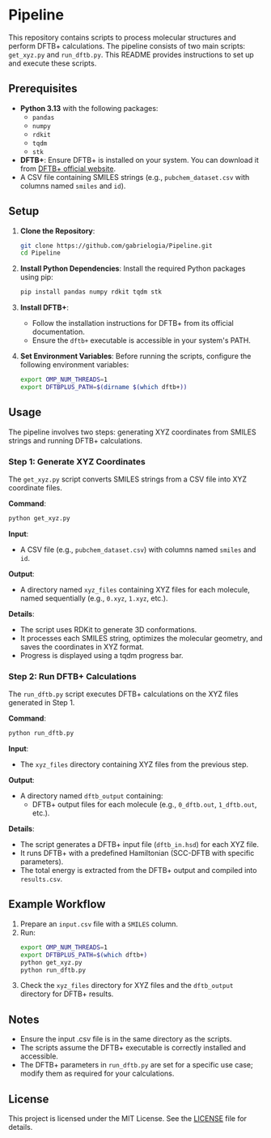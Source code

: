 # Pipeline

This repository contains scripts to process molecular structures and perform DFTB+ calculations. The pipeline consists of two main scripts: `get_xyz.py` and `run_dftb.py`. This README provides instructions to set up and execute these scripts.

## Prerequisites

- **Python 3.13** with the following packages:
  - `pandas`
  - `numpy`
  - `rdkit`
  - `tqdm`
  - `stk`
- **DFTB+**: Ensure DFTB+ is installed on your system. You can download it from [DFTB+ official website](https://dftbplus.org/).
- A CSV file containing SMILES strings (e.g., `pubchem_dataset.csv` with columns named `smiles` and `id`).

## Setup

1. **Clone the Repository**:
   ```bash
   git clone https://github.com/gabrielogia/Pipeline.git
   cd Pipeline
   ```

2. **Install Python Dependencies**:
   Install the required Python packages using pip:
   ```bash
   pip install pandas numpy rdkit tqdm stk
   ```

3. **Install DFTB+**:
   - Follow the installation instructions for DFTB+ from its official documentation.
   - Ensure the `dftb+` executable is accessible in your system's PATH.

4. **Set Environment Variables**:
   Before running the scripts, configure the following environment variables:
   ```bash
   export OMP_NUM_THREADS=1
   export DFTBPLUS_PATH=$(dirname $(which dftb+))
   ```

## Usage

The pipeline involves two steps: generating XYZ coordinates from SMILES strings and running DFTB+ calculations.

### Step 1: Generate XYZ Coordinates
The `get_xyz.py` script converts SMILES strings from a CSV file into XYZ coordinate files.

**Command**:
```bash
python get_xyz.py
```

**Input**:
- A CSV file (e.g., `pubchem_dataset.csv`) with columns named `smiles` and `id`.

**Output**:
- A directory named `xyz_files` containing XYZ files for each molecule, named sequentially (e.g., `0.xyz`, `1.xyz`, etc.).

**Details**:
- The script uses RDKit to generate 3D conformations.
- It processes each SMILES string, optimizes the molecular geometry, and saves the coordinates in XYZ format.
- Progress is displayed using a tqdm progress bar.

### Step 2: Run DFTB+ Calculations
The `run_dftb.py` script executes DFTB+ calculations on the XYZ files generated in Step 1.

**Command**:
```bash
python run_dftb.py
```

**Input**:
- The `xyz_files` directory containing XYZ files from the previous step.

**Output**:
- A directory named `dftb_output` containing:
  - DFTB+ output files for each molecule (e.g., `0_dftb.out`, `1_dftb.out`, etc.).

**Details**:
- The script generates a DFTB+ input file (`dftb_in.hsd`) for each XYZ file.
- It runs DFTB+ with a predefined Hamiltonian (SCC-DFTB with specific parameters).
- The total energy is extracted from the DFTB+ output and compiled into `results.csv`.

## Example Workflow

1. Prepare an `input.csv` file with a `SMILES` column.
2. Run:
   ```bash
   export OMP_NUM_THREADS=1
   export DFTBPLUS_PATH=$(which dftb+)
   python get_xyz.py
   python run_dftb.py
   ```
3. Check the `xyz_files` directory for XYZ files and the `dftb_output` directory for DFTB+ results.

## Notes

- Ensure the input .csv file is in the same directory as the scripts.
- The scripts assume the DFTB+ executable is correctly installed and accessible.
- The DFTB+ parameters in `run_dftb.py` are set for a specific use case; modify them as required for your calculations.

## License

This project is licensed under the MIT License. See the [LICENSE](LICENSE) file for details.